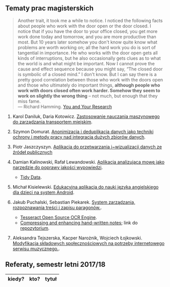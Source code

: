 ## Tematy prac magisterskich

> Another trait, it took me a while to notice. I noticed the following
> facts about people who work with the door open or the door closed. I
> notice that if you have the door to your office closed, you get more
> work done today and tomorrow, and you are more productive than
> most. But 10 years later somehow you don't know quite know what
> problems are worth working on; all the hard work you do is sort of
> tangential in importance. He who works with the door open gets all
> kinds of interruptions, but he also occasionally gets clues as to what
> the world is and what might be important. Now I cannot prove the cause
> and effect sequence because you might say, “The closed door is
> symbolic of a closed mind.” I don't know. But I can say there is a
> pretty good correlation between those who work with the doors open and
> those who ultimately do important things, **although people who work
> with doors closed often work harder. Somehow they seem to work on
> slightly the wrong thing** – not much, but enough that they miss fame.<br>
> — Richard Hamming. [You and Your Research](http://www.cs.virginia.edu/~robins/YouAndYourResearch.html)

1. Karol Daniluk, Daria Kotowicz.
[Zastosowanie nauczania maszynowego do zarządzania transportem miejskim](https://github.com/dkotowicz/praca_magisterska).

1. Szymon Domurat.
[Anonimizacja i deduplikacja danych jako techniki ochrony i metody pracy nad integracją dużych zbiorów danych](https://github.com/sdomurat/mgr).

1. Piotr Jaszczyszyn.
[Aplikacja do przetwarzania i~wizualizacji danych ze źródeł publicznych](https://github.com/pjaszczyszyn/mgr)

1. Damian Kalinowski, Rafał Lewandowski.
[Aplikacja analizująca mowę jako narzędzie do poprawy jakości wypowiedzi](https://github.com/lafreak/mgr).

    * [Tidy Data](https://www.jstatsoft.org/article/view/v059i10/v59i10.pdf).

1. Michał Kisielewski. [Edukacyjna aplikacja do nauki języka angielskiego dla dzieci na system Android](https://github.com/zyng/pracamgr).

1. Jakub Puchalski, Sebastian Piekarek.
[System zarządzania, rozpoznawania treści i zapisu paragonów.](https://github.com/RPuchacz/Seminarium.git).

    * [Tesseract Open Source OCR Engine](https://github.com/tesseract-ocr/tesseract).
    * [Compressing and enhancing hand-written notes](https://mzucker.github.io/2016/09/20/noteshrink.html); link do [repozytorium](https://github.com/delneg/noteshrinker-django).

1. Aleksandra Tejszerska, Kacper Narożnik, Wojciech Łojkowski.
[Modyfikacja składowych społecznościowych na potrzeby internetowego serwisu muzycznego.](https://github.com/wlojkowski/Praca_Magisterska).


## Referaty, semestr letni 2017/18

| kiedy?     | kto?            | tytuł |
| :--------- | :-------------- | :---- |
